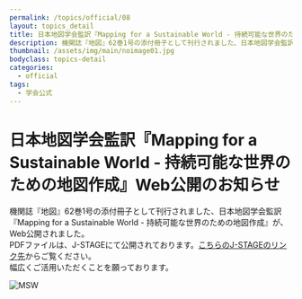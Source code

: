 ```yaml
---
permalink: /topics/official/08
layout: topics_detail
title: 日本地図学会監訳『Mapping for a Sustainable World - 持続可能な世界のための地図作成』Web公開のお知らせ
description: 機関誌『地図』62巻1号の添付冊子として刊行されました、日本地図学会監訳『Mapping for a Sustainable World - 持続可能な世界のための地図作成』が、Web公開されました。
thumbnail: /assets/img/main/noimage01.jpg
bodyclass: topics-detail
categories:
  - official
tags:
  - 学会公式
---
```


# 日本地図学会監訳『Mapping for a Sustainable World - 持続可能な世界のための地図作成』Web公開のお知らせ

機関誌『地図』62巻1号の添付冊子として刊行されました、日本地図学会監訳『Mapping for a Sustainable World - 持続可能な世界のための地図作成』が、Web公開されました。<br>
PDFファイルは、J-STAGEにて公開されております。<a href="https://doi.org/10.11212/jjca.62.1_AP1">こちらのJ-STAGEのリンク先</a>からご覧ください。<br>
幅広くご活用いただくことを願っております。

<p class="main-image"><img src="https://jcacj.org/docs/assets/img/topics/MSW.jpg" alt="MSW" class="w-100" /></p>
